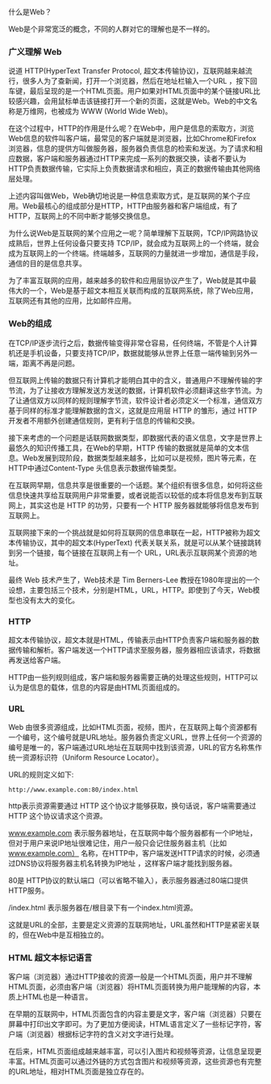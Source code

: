 
什么是Web？

Web是个非常宽泛的概念，不同的人群对它的理解也是不一样的。

### 广义理解 Web

说道 HTTP(HyperText Transfer Protocol, 超文本传输协议)，互联网越来越流行，很多人为了查新闻，打开一个浏览器，然后在地址栏输入一个URL
，按下回车键，最后呈现的是一个HTML页面。用户如果对HTML页面中的某个链接URL比较感兴趣，会用鼠标单击该链接打开一个新的页面，这就是Web。Web的中文名称是万维网，也被成为 WWW (World Wide Web)。

在这个过程中，HTTP的作用是什么呢？在Web中，用户是信息的索取方，浏览Web信息的软件叫客户端，最常见的客户端就是浏览器，比如Chrome和Firefox浏览器，信息的提供方叫做服务器，服务器负责信息的检索和发送。为了请求和相应数据，客户端和服务器通过HTTP来完成一系列的数据交换，读者不要认为HTTP负责数据传输，它实际上负责数据请求和相应，真正的数据传输由其他网络层处理。

上述内容叫做Web，Web确切地说是一种信息索取方式，是互联网的某个子应用。Web最核心的组成部分是HTTP，HTTP由服务器和客户端组成，有了HTTP，互联网上的不同中断才能够交换信息。

为什么说Web是互联网的某个应用之一呢？简单理解下互联网，TCP/IP网路协议成熟后，世界上任何设备只要支持 TCP/IP，就会成为互联网上的一个终端，就会成为互联网上的一个终端。终端越多，互联网的力量就进一步增加，通信是手段，通信的目的是信息共享。

为了丰富互联网的应用，越来越多的软件和应用层协议产生了，Web就是其中最伟大的一个，Web是基于超文本相互关联而构成的互联网系统，除了Web应用，互联网还有其他的应用，比如邮件应用。

### Web的组成

在TCP/IP逐步流行之后，数据传输变得非常仓容易，任何终端，不管是个人计算机还是手机设备，只要支持TCP/IP，数据就能够从世界上任意一端传输到另外一端，距离不再是问题。

但互联网上传输的数据只有计算机才能明白其中的含义，普通用户不理解传输的字节流，为了让接收方理解发送方发送的数据，计算机软件必须翻译这些字节流。为了让通信双方以同样的规则理解字节流，软件设计者必须定义一个标准，通信双方基于同样的标准才能理解数据的含义，这就是应用层 HTTP 的雏形，通过 HTTP 开发者不用额外创建通信规则，更有利于信息的传输和交换。

接下来考虑的一个问题是话联网数据类型，即数据代表的语义信息，文字是世界上最悠久的知识传播工具，在Web的早期，HTTP 传输的数据就是简单的文本信息。Web发展到现阶段，数据类型越来越多，比如可以是视频，图片等元素，在HTTP中通过Content-Type 头信息表示数据传输类型。

在互联网早期，信息共享是很重要的一个话题。某个组织有很多信息，如何将这些信息快速共享给互联网用户非常重要，或者说能否以较低的成本将信息发布到互联网上，其实这也是 HTTP 的功劳，只要有一个 HTTP 服务器就能够将信息发布到互联网上。

互联网接下来的一个挑战就是如何将互联网的信息串联在一起，HTTP被称为超文本传输协议，其中的超文本(HyperText) 代表关联关系，就是可以从某个链接跳转到另一个链接，每个链接在互联网上有一个 URL，URL表示互联网某个资源的地址。

最终 Web 技术产生了，Web技术是 Tim Berners-Lee 教授在1980年提出的一个设想，主要包括三个技术，分别是HTML，URL，HTTP。即使到了今天，Web模型也没有太大的变化。

### HTTP

超文本传输协议，超文本就是HTML，传输表示由HTTP负责客户端和服务器的数据传输和解析。客户端发送一个HTTP请求至服务器，服务器相应该请求，将数据再发送给客户端。

HTTP由一些列规则组成，客户端和服务器需要正确的处理这些规则，HTTP可以认为是信息的载体，信息的内容是由HTML页面组成的。

### URL

Web 由很多资源组成，比如HTML页面，视频，图片，在互联网上每个资源都有一个编号，这个编号就是URL地址。服务器负责定义URL，世界上任何一个资源的编号是唯一的，客户端通过URL地址在互联网中找到该资源，URL的官方名称焦作统一资源标识符（Uniform Resource Locator）。

URL的规则定义如下:

```url
http://www.example.com:80/index.html
```

http表示资源需要通过 HTTP 这个协议才能够获取，换句话说，客户端需要通过 HTTP 这个协议请求这个资源。

www.example.com 表示服务器地址，在互联网中每个服务器都有一个IP地址，但对于用户来说IP地址很难记住，用户一般只会记住服务器主机（比如 www.example.com） 名称，在HTTP中，客户端发送HTTP请求的时候，必须通过DNS协议将服务器主机名转换为IP地址 ，这样客户端才能找到服务器。

80是 HTTP协议的默认端口（可以省略不输入），表示服务器通过80端口提供HTTP服务。

/index.html 表示服务器在/根目录下有一个index.html资源。

这就是URL的全部，主要是定义资源的互联网地址，URL虽然和HTTP是紧密关联的，但在Web中是互相独立的。

### HTML 超文本标记语言

客户端（浏览器）通过HTTP接收的资源一般是一个HTML页面，用户并不理解HTML页面，必须由客户端（浏览器）将HTML页面转换为用户能理解的内容，本质上HTML也是一种语言。

在早期的互联网中，HTML页面包含的内容主要是文字，客户端（浏览器）只要在屏幕中打印出文字即可。为了更加方便阅读，HTML语言定义了一些标记字符，客户端（浏览器）根据标记字符的含义对文字进行处理。

在后来，HTML页面组成越来越丰富，可以引入图片和视频等资源，让信息呈现更丰富。HTML页面可以通过外链的方式包含图片和视频等资源，这些资源也有完整的URL地址，相对HTML页面是独立存在的。


